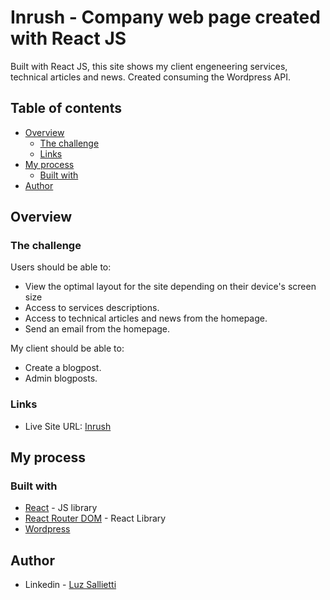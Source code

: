 # Inrush - Company web page created with React JS

Built with React JS, this site shows my client engeneering services, technical articles and news. Created consuming the Wordpress API. 

## Table of contents

- [Overview](#overview)
  - [The challenge](#the-challenge)
  - [Links](#links)
- [My process](#my-process)
  - [Built with](#built-with)
- [Author](#author)

## Overview

### The challenge

Users should be able to:

- View the optimal layout for the site depending on their device's screen size
- Access to services descriptions.
- Access to technical articles and news from the homepage.
- Send an email from the homepage.

My client should be able to:

- Create a blogpost.
- Admin blogposts.

### Links

- Live Site URL: [Inrush](https://react-movflix-luzsallietti.vercel.app/)

## My process

### Built with

- [React](https://reactjs.org/) - JS library
- [React Router DOM](https://reactrouter.com/) - React Library
- [Wordpress](https://wordpress.org/)

## Author

- Linkedin - [Luz Sallietti](https://linkedin.com/in/luzsallietti)

